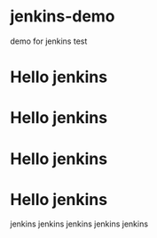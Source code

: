 # jenkins-demo
demo for jenkins test

# Hello jenkins
# Hello jenkins
# Hello jenkins
# Hello jenkins


jenkins
jenkins
jenkins
jenkins
jenkins
